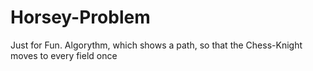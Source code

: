 # Horsey-Problem
Just for Fun. Algorythm, which shows a path, so that the Chess-Knight moves to every field once
